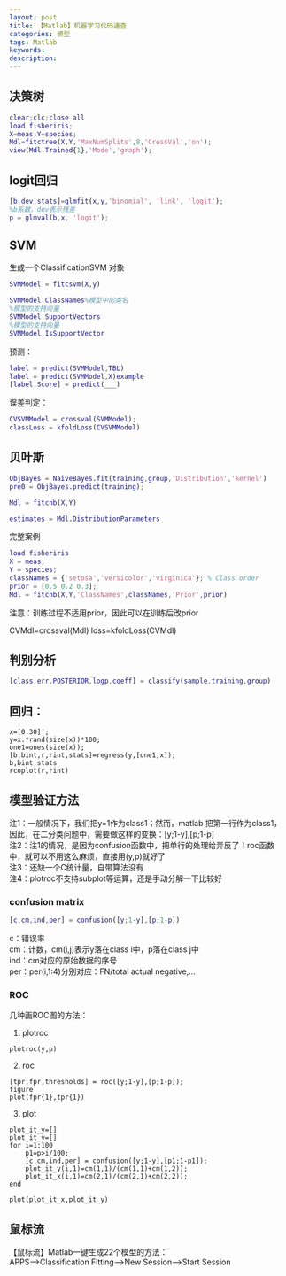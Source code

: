 ```yaml
---
layout: post
title: 【Matlab】机器学习代码速查
categories: 模型
tags: Matlab
keywords:
description:
---
```



## 决策树

```Matlab
clear;clc;close all
load fisheriris;
X=meas;Y=species;
Mdl=fitctree(X,Y,'MaxNumSplits',8,'CrossVal','on');
view(Mdl.Trained{1},'Mode','graph');
```

## logit回归

```Matlab
[b,dev,stats]=glmfit(x,y,'binomial', 'link', 'logit');
%b系数，dev表示残差
p = glmval(b,x, 'logit');

```

## SVM

生成一个ClassificationSVM 对象  

```Matlab
SVMModel = fitcsvm(X,y)
```

```Matlab
SVMModel.ClassNames%模型中的类名
%模型的支持向量
SVMModel.SupportVectors
%模型的支持向量
SVMModel.IsSupportVector
```

预测：
```Matlab
label = predict(SVMModel,TBL)
label = predict(SVMModel,X)example
[label,Score] = predict(___)
```

误差判定：
```Matlab
CVSVMModel = crossval(SVMModel);
classLoss = kfoldLoss(CVSVMModel)
```


## 贝叶斯
```Matlab
ObjBayes = NaiveBayes.fit(training,group,'Distribution','kernel')
pre0 = ObjBayes.predict(training);
```

```Matlab
Mdl = fitcnb(X,Y)
```

```Matlab
estimates = Mdl.DistributionParameters
```
完整案例
```Matlab
load fisheriris
X = meas;
Y = species;
classNames = {'setosa','versicolor','virginica'}; % Class order
prior = [0.5 0.2 0.3];
Mdl = fitcnb(X,Y,'ClassNames',classNames,'Prior',prior)
```

注意：训练过程不适用prior，因此可以在训练后改prior


CVMdl=crossval(Mdl)
loss=kfoldLoss(CVMdl)


## 判别分析
```Matlab
[class,err,POSTERIOR,logp,coeff] = classify(sample,training,group)
```

## 回归：
```
x=[0:30]';
y=x.*rand(size(x))*100;
one1=ones(size(x));
[b,bint,r,rint,stats]=regress(y,[one1,x]);
b,bint,stats
rcoplot(r,rint)
```

## 模型验证方法

注1：一般情况下，我们把y=1作为class1；然而，matlab 把第一行作为class1，因此，在二分类问题中，需要做这样的变换：[y;1-y],[p;1-p]      
注2：注1的情况，是因为confusion函数中，把单行的处理给弄反了！roc函数中，就可以不用这么麻烦，直接用(y,p)就好了    
注3：还缺一个C统计量，自带算法没有    
注4：plotroc不支持subplot等运算，还是手动分解一下比较好    

### confusion matrix   
```Matlab
[c,cm,ind,per] = confusion([y;1-y],[p;1-p])   
```

c：错误率    
cm：计数，cm(i,j)表示y落在class i中，p落在class j中    
ind：cm对应的原始数据的序号    
per：per(i,1:4)分别对应：FN/total actual negative,...    

### ROC
几种画ROC图的方法：   
1. plotroc
```
plotroc(y,p)
```
2. roc
```
[tpr,fpr,thresholds] = roc([y;1-y],[p;1-p]);
figure
plot(fpr{1},tpr{1})
```
3. plot
```
plot_it_y=[]
plot_it_y=[]
for i=1:100
    p1=p>i/100;
    [c,cm,ind,per] = confusion([y;1-y],[p1;1-p1]);
    plot_it_y(i,1)=cm(1,1)/(cm(1,1)+cm(1,2));
    plot_it_x(i,1)=cm(2,1)/(cm(2,1)+cm(2,2));
end

plot(plot_it_x,plot_it_y)
```


## 鼠标流

【鼠标流】Matlab一键生成22个模型的方法：  
APPS-->Classification Fitting-->New Session-->Start Session
